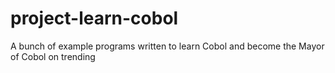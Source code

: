 project-learn-cobol
===================

A bunch of example programs written to learn Cobol and become the Mayor of Cobol on trending
